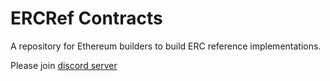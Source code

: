 # ERCRef Contracts

A repository for Ethereum builders to build ERC reference implementations.

Please join [discord server](https://discord.gg/3vwWpatRxU)
